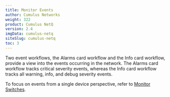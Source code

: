 ```yaml
---
title: Monitor Events
author: Cumulus Networks
weight: 322
product: Cumulus NetQ
version: 2.4
imgData: cumulus-netq
siteSlug: cumulus-netq
toc: 3
---
```

Two event workflows, the Alarms card workflow and the Info card
workflow, provide a view into the events occurring in the network. The
Alarms card workflow tracks critical severity events, whereas the Info
card workflow tracks all warning, info, and debug severity events.

To focus on events from a single device perspective, refer to
[Monitor Switches](../Monitor-Devices/Monitor-Switches/).
